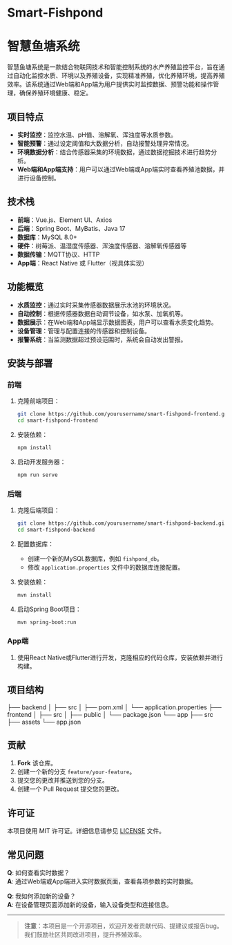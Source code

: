 # Smart-Fishpond

# 智慧鱼塘系统

智慧鱼塘系统是一款结合物联网技术和智能控制系统的水产养殖监控平台，旨在通过自动化监控水质、环境以及养殖设备，实现精准养殖，优化养殖环境，提高养殖效率。该系统通过Web端和App端为用户提供实时监控数据、预警功能和操作管理，确保养殖环境健康、稳定。

## 项目特点

- **实时监控**：监控水温、pH值、溶解氧、浑浊度等水质参数。
- **智能预警**：通过设定阈值和大数据分析，自动报警处理异常情况。
- **环境数据分析**：结合传感器采集的环境数据，通过数据挖掘技术进行趋势分析。
- **Web端和App端支持**：用户可以通过Web端或App端实时查看养殖池数据，并进行设备控制。

## 技术栈

- **前端**：Vue.js、Element UI、Axios
- **后端**：Spring Boot、MyBatis、Java 17
- **数据库**：MySQL 8.0+
- **硬件**：树莓派、温湿度传感器、浑浊度传感器、溶解氧传感器等
- **数据传输**：MQTT协议、HTTP
- **App端**：React Native 或 Flutter（视具体实现）

## 功能概览

- **水质监控**：通过实时采集传感器数据展示水池的环境状况。
- **自动控制**：根据传感器数据自动调节设备，如水泵、加氧机等。
- **数据展示**：在Web端和App端显示数据图表，用户可以查看水质变化趋势。
- **设备管理**：管理与配置连接的传感器和控制设备。
- **报警系统**：当监测数据超过预设范围时，系统会自动发出警报。

## 安装与部署

### 前端

1. 克隆前端项目：

    ```bash
    git clone https://github.com/yourusername/smart-fishpond-frontend.git
    cd smart-fishpond-frontend
    ```

2. 安装依赖：

    ```bash
    npm install
    ```

3. 启动开发服务器：

    ```bash
    npm run serve
    ```

### 后端

1. 克隆后端项目：

    ```bash
    git clone https://github.com/yourusername/smart-fishpond-backend.git
    cd smart-fishpond-backend
    ```

2. 配置数据库：
    - 创建一个新的MySQL数据库，例如 `fishpond_db`。
    - 修改 `application.properties` 文件中的数据库连接配置。

3. 安装依赖：

    ```bash
    mvn install
    ```

4. 启动Spring Boot项目：

    ```bash
    mvn spring-boot:run
    ```

### App端

1. 使用React Native或Flutter进行开发，克隆相应的代码仓库，安装依赖并进行构建。

## 项目结构

├── backend │ ├── src │ ├── pom.xml │ └── application.properties ├── frontend │ ├── src │ ├── public │ └── package.json └── app ├── src ├── assets └── app.json

## 贡献

1. **Fork** 该仓库。
2. 创建一个新的分支 `feature/your-feature`。
3. 提交您的更改并推送到您的分支。
4. 创建一个 Pull Request 提交您的更改。

## 许可证

本项目使用 MIT 许可证。详细信息请参见 [LICENSE](LICENSE) 文件。

## 常见问题

**Q**: 如何查看实时数据？  
**A**: 通过Web端或App端进入实时数据页面，查看各项参数的实时数据。

**Q**: 我如何添加新的设备？  
**A**: 在设备管理页面添加新的设备，输入设备类型和连接信息。

---

> **注意**：本项目是一个开源项目，欢迎开发者贡献代码、提建议或报告bug。我们鼓励社区共同改进项目，提升养殖效率。
